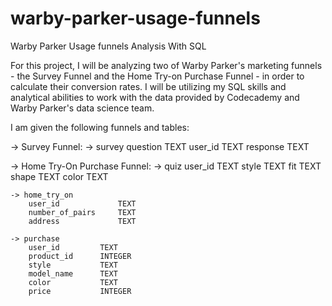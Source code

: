 # warby-parker-usage-funnels
Warby Parker Usage funnels Analysis With SQL

For this project, I will be analyzing two of Warby Parker's marketing funnels - the Survey Funnel and the Home Try-on Purchase Funnel - in order to calculate their conversion rates. I will be utilizing my SQL skills and analytical abilities to work with the data provided by Codecademy and Warby Parker's data science team. 

I am given the following funnels and tables:

-> Survey Funnel:
    -> survey
        question      TEXT
        user_id       TEXT
        response      TEXT

-> Home Try-On Purchase Funnel:
    -> quiz
        user_id   TEXT
        style     TEXT
        fit       TEXT
        shape     TEXT
        color     TEXT
          
    -> home_try_on
        user_id             TEXT
        number_of_pairs     TEXT
        address             TEXT
        
    -> purchase
        user_id         TEXT
        product_id      INTEGER
        style           TEXT
        model_name      TEXT
        color           TEXT
        price           INTEGER
        
        
